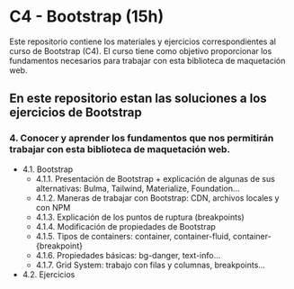 # C4 - Bootstrap (15h)

Este repositorio contiene los materiales y ejercicios correspondientes al curso de Bootstrap (C4). El curso tiene como objetivo proporcionar los fundamentos necesarios para trabajar con esta biblioteca de maquetación web.

## En este repositorio estan las soluciones a los ejercicios de Bootstrap

### 4. Conocer y aprender los fundamentos que nos permitirán trabajar con esta biblioteca de maquetación web.

- 4.1. Bootstrap
  - 4.1.1. Presentación de Bootstrap + explicación de algunas de sus alternativas: Bulma, Tailwind, Materialize, Foundation...
  - 4.1.2. Maneras de trabajar con Bootstrap: CDN, archivos locales y con NPM
  - 4.1.3. Explicación de los puntos de ruptura (breakpoints)
  - 4.1.4. Modificación de propiedades de Bootstrap
  - 4.1.5. Tipos de containers: container, container-fluid, container-{breakpoint}
  - 4.1.6. Propiedades básicas: bg-danger, text-info...
  - 4.1.7. Grid System: trabajo con filas y columnas, breakpoints...
- 4.2. Ejercicios
